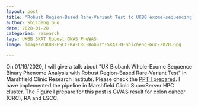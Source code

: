 ```yaml
---
layout: post
title: "Robust Region-Based Rare-Variant Test to UKBB exome-sequencing Data"
author: Shicheng Guo
date: 2020-01-20
categories: research
tags: UKBB SKAT Robust GWAS PheWAS 
image: images/UKBB-ESCC-RA-CRC-Robust-SKAT-O-Shicheng-Guo-2020.png

---
```


On 01/19/2020, I will give a talk about "UK Biobank Whole-Exome Sequence Binary Phenome Analysis with Robust Region-Based Rare-Variant Test" in Marshfield Clinic Research Institute. Please check the [PPT I prepared](tutorials/2020/Robust-SKAT-Shicheng-Guo-2020-MCRI.pptx). I have implemented the pipeline in Marshfield Clinic SuperServer HPC cluster. The Figure I prepare for this post is GWAS result for colon cancer (CRC), RA and ESCC. 



